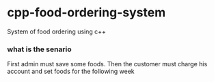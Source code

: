 # cpp-food-ordering-system
System of food ordering using c++

### what is the senario
First admin must save some foods. Then the customer must charge his account and set foods for the following week
